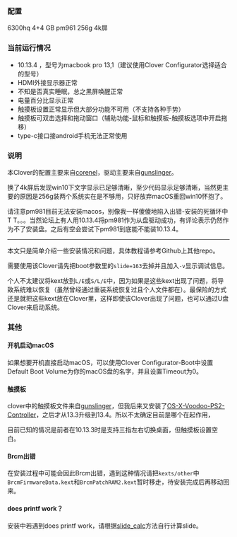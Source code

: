 ### 配置

6300hq 4+4 GB pm961 256g 4k屏

### 当前运行情况

- 10.13.4 ，型号为macbook pro 13,1（建议使用Clover Configurator选择适合的型号）
- HDMI外接显示器正常
- 不知是否真实睡眠，总之黑屏唤醒正常
- 电量百分比显示正常
- 触摸板设置正常显示但大部分功能不可用（不支持各种手势）
- 触摸板可双击选择和拖动窗口（辅助功能-鼠标和触摸板-触摸板选项中开启拖移）
- type-c接口接android手机无法正常使用

### 说明

本Clover的配置主要来自[corenel](https://github.com/corenel/XPS9550-macOS)，驱动主要来自[gunslinger](https://github.com/gunslinger23/XPS15-9560-High-Sierra)。

换了4k屏后发现win10下文字显示已足够清晰，至少代码显示足够清晰，当然更主要的原因是256g装两个系统实在是不够用，只好放弃macOS重回win10怀抱了。

请注意pm981目前无法安装macos，别像我一样傻傻地陷入出错-安装的死循环中T T。。。当然论坛上有人用10.13.4将pm981作为从盘驱动成功，有评论表示仍然作为不了安装盘。之后有空会尝试下pm981到底能不能装10.13.4。

---

本文只是简单介绍一些安装情况和问题，具体教程请参考Github上其他repo。

需要使用该Clover请先把boot参数里的`slide=163`去掉并且加入`-v`显示调试信息。

个人不太建议将kext放到`L/E`或`S/L/E`中，因为如果是这些kext出现了问题，将导致系统难以恢复（虽然曾经通过重装系统恢复过且个人文件都在）。最保险的方式还是就把这些kext放在Clover里，这样即使该Clover出现了问题，也可以通过U盘Clover来启动系统。

### 其他

#### 开机启动macOS

如果想要开机直接启动macOS，可以使用Clover Configurator-Boot中设置Default Boot Volume为你的macOS盘的名字，并且设置Timeout为0。

#### 触摸板

clover中的触摸板文件来自[gunslinger](https://github.com/gunslinger23/XPS15-9560-High-Sierra)，但我后来又安装了[OS-X-Voodoo-PS2-Controller](https://github.com/RehabMan/OS-X-Voodoo-PS2-Controller/wiki/How-to-Install)，之后才从13.3升级到13.4。所以不太确定目前是哪个在起作用，

目前已知的情况是前者在10.13.3时是支持三指左右切换桌面，但触摸板设置空白。

#### Brcm出错

在安装过程中可能会因此Brcm出错，遇到这种情况请把`kexts/other`中`BrcmFirmwareData.kext`和`BrcmPatchRAM2.kext`暂时移走，待安装完成后再移动回来。

#### does printf work？

安装中若遇到does printf work，请根据[slide_calc](https://github.com/wmchris/DellXPS15-9550-OSX/blob/10.13/Additional/slide_calc.md)方法自行计算slide。



